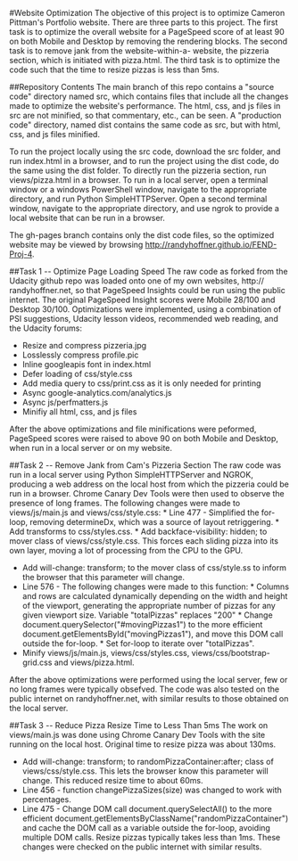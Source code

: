 #Website Optimization
The objective of this project is to optimize Cameron Pittman's Portfolio website.  There are three parts to this project.  The first task is to optimize the overall website for a PageSpeed score of at least 90 on both Mobile and Desktop by removing the rendering blocks.  The second task is to remove jank from the website-within-a- website, the pizzeria section, which is initiated with pizza.html. The third task is to optimize the code such that the time to resize pizzas is less than 5ms.

##Repository Contents
The main branch of this repo contains a "source code" directory named src, which contains files that include all the changes made to optimize the website's performance.  The html, css, and js files in src are not minified, so that commentary, etc., can be seen.  A "production code" directory, named dist contains the same code as src, but with html, css, and js files minified.

To run the project locally using the src code, download the src folder, and run index.html in a browser, and to run the project using the dist code, do the same using the dist folder.  To directly run the pizzeria section, run views/pizza.html in a browser.  To run in a local server, open a terminal window or a windows PowerShell window, navigate to the appropriate directory, and run Python SimpleHTTPServer.  Open a second terminal window, navigate to the appropriate directory, and use ngrok to provide a local website that can be run in a browser.

The gh-pages branch contains only the dist code files, so the optimized website may be viewed by browsing http://randyhoffner.github.io/FEND-Proj-4.

##Task 1 -- Optimize Page Loading Speed
The raw code as forked from the Udacity github repo was loaded onto one of my own websites, http:// randyhoffner.net, so that PageSpeed Insights could be run using the public internet.  The original PageSpeed Insight scores were Mobile 28/100 and Desktop 30/100.  Optimizations were implemented, using a combination of PSI suggestions, Udacity lesson videos, recommended web reading, and the Udacity forums: 
  * Resize and compress pizzeria.jpg
  * Losslessly compress profile.pic
  * Inline googleapis font in index.html
  * Defer loading of css/style.css
  * Add media query to css/print.css as it is only needed for printing
  * Async google-analytics.com/analytics.js
  * Async js/perfmatters.js
  * Minifiy all html, css, and js files

  After the above optimizations and file minifications were peformed, PageSpeed scores were raised to above 90 on both Mobile and Desktop, when run in a local server or on my website.
  
  
##Task 2 -- Remove Jank from Cam's Pizzeria Section
The raw code was run in a local server using Python SimpleHTTPServer and NGROK, producing a web address on the local host from which the pizzeria could be run in a browser.  Chrome Canary Dev Tools were then used to observe the presence of long frames.  The following changes were made to views/js/main.js and views/css/style.css:
    * Line 477 - Simplified the for-loop, removing determineDx, which was a source of layout retriggering.
    * Add transforms to css/styles.css.
     * Add backface-visibility: hidden; to mover class of views/css/style.css. This forces each sliding pizza into its own layer, moving a lot of processing from  the CPU to the GPU.
  * Add will-change: transform; to the mover class of css/style.ss to inform the browser that this parameter will change.
  * Line 576 - The following changes were made to this function:
		* Columns and rows are calculated dynamically depending on the width and height of the viewport, generating the appropriate number of pizzas for any given viewport size.  Variable "totalPizzas" replaces "200"
		* Change document.querySelector("#movingPizzas1") to the more efficient document.getElementsById("movingPizzas1"), and move this DOM call outside the for-loop.
		* Set for-loop to iterate over "totalPizzas".
  * Minify views/js/main.js, views/css/styles.css, views/css/bootstrap-grid.css and views/pizza.html.

After the above optimizations were performed using the local server, few or no long frames were typically obsefved.  The code was also tested on the public internet on randyhoffner.net, with similar results to those obtained on the local server.

##Task 3 -- Reduce Pizza Resize Time to Less Than 5ms
The work on views/main.js was done using Chrome Canary Dev Tools with the site running on the local host.  Original time to resize pizza was about 130ms.
  * Add will-change: transform; to randomPizzaContainer:after; class of views/css/style.css.  This lets the browser know this parameter will change.  This reduced resize time to about 60ms.
  * Line 456 - function changePizzaSizes(size) was changed to work with percentages.  
  * Line 475 - Change DOM call document.querySelectAll() to the more efficient document.getElementsByClassName("randomPizzaContainer") and cache the DOM call as a variable outside the for-loop, avoiding multiple DOM calls.
Resize pizzas typically takes less than 1ms.  These changes were checked on the public internet with similar results.